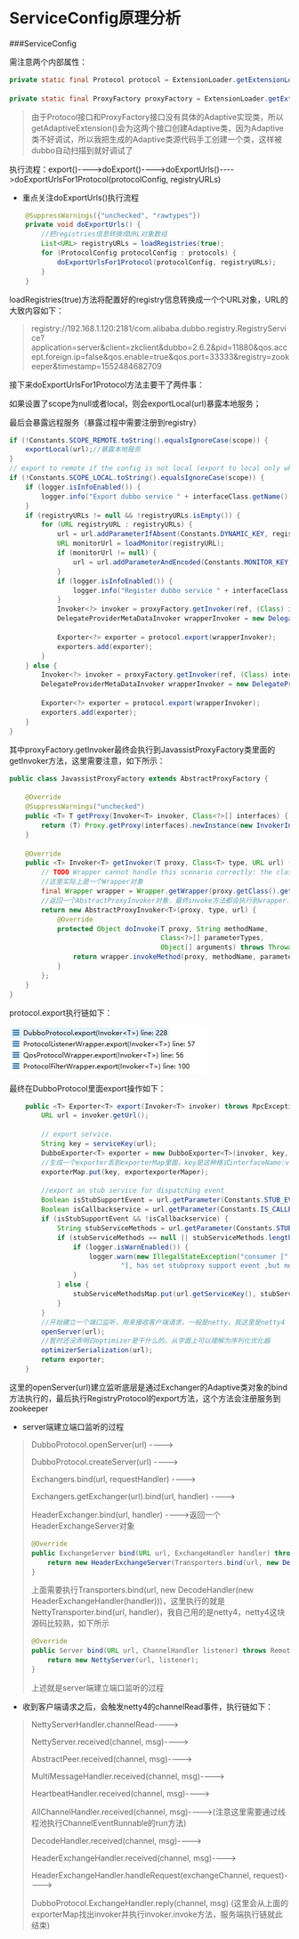 # ServiceConfig原理分析

###ServiceConfig

需注意两个内部属性：

```java
private static final Protocol protocol = ExtensionLoader.getExtensionLoader(Protocol.class).getAdaptiveExtension();

private static final ProxyFactory proxyFactory = ExtensionLoader.getExtensionLoader(ProxyFactory.class).getAdaptiveExtension();
```

> 由于Protocol接口和ProxyFactory接口没有具体的Adaptive实现类，所以getAdaptiveExtension()会为这两个接口创建Adaptive类，因为Adaptive类不好调试，所以我把生成的Adaptive类源代码手工创建一个类，这样被dubbo自动扫描到就好调试了



执行流程：export()---->doExport()---->doExportUrls()---->doExportUrlsFor1Protocol(protocolConfig, registryURLs)

- 重点关注doExportUrls()执行流程

```java
    @SuppressWarnings({"unchecked", "rawtypes"})
    private void doExportUrls() {
        //把registries信息转换成URL对象数组
        List<URL> registryURLs = loadRegistries(true);
        for (ProtocolConfig protocolConfig : protocols) {
            doExportUrlsFor1Protocol(protocolConfig, registryURLs);
        }
    }
```

loadRegistries(true)方法将配置好的registry信息转换成一个个URL对象，URL的大致内容如下：

> registry://192.168.1.120:2181/com.alibaba.dubbo.registry.RegistryService?application=server&client=zkclient&dubbo=2.6.2&pid=11880&qos.accept.foreign.ip=false&qos.enable=true&qos.port=33333&registry=zookeeper&timestamp=1552484682709
>



接下来doExportUrlsFor1Protocol方法主要干了两件事：

如果设置了scope为null或者local，则会exportLocal(url)暴露本地服务；

最后会暴露远程服务（暴露过程中需要注册到registry）

```java
if (!Constants.SCOPE_REMOTE.toString().equalsIgnoreCase(scope)) {
    exportLocal(url);//暴露本地服务
}
// export to remote if the config is not local (export to local only when config is local)
if (!Constants.SCOPE_LOCAL.toString().equalsIgnoreCase(scope)) {
    if (logger.isInfoEnabled()) {
        logger.info("Export dubbo service " + interfaceClass.getName() + " to url " + url);
    }
    if (registryURLs != null && !registryURLs.isEmpty()) {
        for (URL registryURL : registryURLs) {
            url = url.addParameterIfAbsent(Constants.DYNAMIC_KEY, registryURL.getParameter(Constants.DYNAMIC_KEY));
            URL monitorUrl = loadMonitor(registryURL);
            if (monitorUrl != null) {
                url = url.addParameterAndEncoded(Constants.MONITOR_KEY, monitorUrl.toFullString());
            }
            if (logger.isInfoEnabled()) {
                logger.info("Register dubbo service " + interfaceClass.getName() + " url " + url + " to registry " + registryURL);
            }
            Invoker<?> invoker = proxyFactory.getInvoker(ref, (Class) interfaceClass, registryURL.addParameterAndEncoded(Constants.EXPORT_KEY, url.toFullString()));
            DelegateProviderMetaDataInvoker wrapperInvoker = new DelegateProviderMetaDataInvoker(invoker, this);

            Exporter<?> exporter = protocol.export(wrapperInvoker);
            exporters.add(exporter);
        }
    } else {
        Invoker<?> invoker = proxyFactory.getInvoker(ref, (Class) interfaceClass, url);
        DelegateProviderMetaDataInvoker wrapperInvoker = new DelegateProviderMetaDataInvoker(invoker, this);

        Exporter<?> exporter = protocol.export(wrapperInvoker);
        exporters.add(exporter);
    }
}
```

其中proxyFactory.getInvoker最终会执行到JavassistProxyFactory类里面的getInvoker方法，这里需要注意，如下所示：

```java
public class JavassistProxyFactory extends AbstractProxyFactory {

    @Override
    @SuppressWarnings("unchecked")
    public <T> T getProxy(Invoker<T> invoker, Class<?>[] interfaces) {
        return (T) Proxy.getProxy(interfaces).newInstance(new InvokerInvocationHandler(invoker));
    }

    @Override
    public <T> Invoker<T> getInvoker(T proxy, Class<T> type, URL url) {
        // TODO Wrapper cannot handle this scenario correctly: the classname contains '$'
        //这里实际上是一个Wrapper对象
        final Wrapper wrapper = Wrapper.getWrapper(proxy.getClass().getName().indexOf('$') < 0 ? proxy.getClass() : type);
        //返回一个AbstractProxyInvoker对象，最终invoke方法都会执行到wrapper.invokeMethod里面
        return new AbstractProxyInvoker<T>(proxy, type, url) {
            @Override
            protected Object doInvoke(T proxy, String methodName,
                                      Class<?>[] parameterTypes,
                                      Object[] arguments) throws Throwable {
                return wrapper.invokeMethod(proxy, methodName, parameterTypes, arguments);
            }
        };
    }
}
```



protocol.export执行链如下：

![avatar](images/export.PNG)

最终在DubboProtocol里面export操作如下：

```java
    public <T> Exporter<T> export(Invoker<T> invoker) throws RpcException {
        URL url = invoker.getUrl();

        // export service.
        String key = serviceKey(url);
        DubboExporter<T> exporter = new DubboExporter<T>(invoker, key, exporterMap);
        //生成一个exporter丢到exporterMap里面，key是这种格式interfaceName:version:port
        exporterMap.put(key, exportexporterMaper);

        //export an stub service for dispatching event
        Boolean isStubSupportEvent = url.getParameter(Constants.STUB_EVENT_KEY, Constants.DEFAULT_STUB_EVENT);
        Boolean isCallbackservice = url.getParameter(Constants.IS_CALLBACK_SERVICE, false);
        if (isStubSupportEvent && !isCallbackservice) {
            String stubServiceMethods = url.getParameter(Constants.STUB_EVENT_METHODS_KEY);
            if (stubServiceMethods == null || stubServiceMethods.length() == 0) {
                if (logger.isWarnEnabled()) {
                    logger.warn(new IllegalStateException("consumer [" + url.getParameter(Constants.INTERFACE_KEY) +
                            "], has set stubproxy support event ,but no stub methods founded."));
                }
            } else {
                stubServiceMethodsMap.put(url.getServiceKey(), stubServiceMethods);
            }
        }
        //开始建立一个端口监听，用来接收客户端请求，一般是netty，我这里是netty4
        openServer(url);
        //暂时还没弄明白optimizer是干什么的，从字面上可以理解为序列化优化器
        optimizerSerialization(url);
        return exporter;
    }
```

这里的openServer(url)建立监听底层是通过Exchanger的Adaptive类对象的bind方法执行的，最后执行RegistryProtocol的export方法，这个方法会注册服务到zookeeper

- server端建立端口监听的过程

> DubboProtocol.openServer(url) ----> 
>
> DubboProtocol.createServer(url) ----> 
>
> Exchangers.bind(url, requestHandler) ---->
>
> Exchangers.getExchanger(url).bind(url, handler) ---->
>
> HeaderExchanger.bind(url, handler) ---->返回一个HeaderExchangeServer对象
>
> ```java
> @Override
> public ExchangeServer bind(URL url, ExchangeHandler handler) throws RemotingException {
>     return new HeaderExchangeServer(Transporters.bind(url, new DecodeHandler(new HeaderExchangeHandler(handler))));
> }
> ```
>
> 上面需要执行Transporters.bind(url, new DecodeHandler(new HeaderExchangeHandler(handler)))，这里执行的就是NettyTransporter.bind(url, handler)，我自己用的是netty4，netty4这块源码比较熟，如下所示
>
> ```java
> @Override
> public Server bind(URL url, ChannelHandler listener) throws RemotingException {
>     return new NettyServer(url, listener);
> }
> ```
>
> 上述就是server端建立端口监听的过程


- 收到客户端请求之后，会触发netty4的channelRead事件，执行链如下：

> NettyServerHandler.channelRead---->
>
> NettyServer.received(channel, msg)---->
>
> AbstractPeer.received(channel, msg)---->
>
> MultiMessageHandler.received(channel, msg)---->
>
> HeartbeatHandler.received(channel, msg)---->
>
> AllChannelHandler.received(channel, msg)---->(注意这里需要通过线程池执行ChannelEventRunnable的run方法)
>
> DecodeHandler.received(channel, msg)---->
>
> HeaderExchangeHandler.received(channel, msg)---->
>
> HeaderExchangeHandler.handleRequest(exchangeChannel, request)---->
>
> DubboProtocol.ExchangeHandler.reply(channel, msg) (这里会从上面的exporterMap找出invoker并执行invoker.invoke方法，服务端执行链就此结束)
